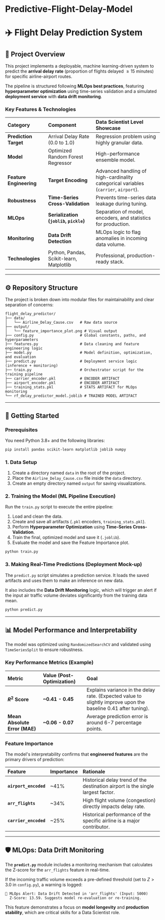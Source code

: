 # Predictive-Flight-Delay-Model
# ✈️ Flight Delay Prediction System

## 🌟 Project Overview

This project implements a deployable, machine learning-driven system to predict the **arrival delay rate** (proportion of flights delayed $\ge 15$ minutes) for specific airline-airport routes.

The pipeline is structured following **MLOps best practices**, featuring **hyperparameter optimization** using time-series validation and a simulated **deployment service** with **data drift monitoring**.

### Key Features & Technologies

| Category | Component | Data Scientist Level Showcase |
| :--- | :--- | :--- |
| **Prediction Target** | Arrival Delay Rate ($0.0$ to $1.0$) | Regression problem using highly granular data. |
| **Model** | Optimized Random Forest Regressor | High-performance ensemble model. |
| **Feature Engineering**| **Target Encoding** | Advanced handling of high-cardinality categorical variables (`carrier`, `airport`). |
| **Robustness** | **Time-Series Cross-Validation** | Prevents time-series data leakage during tuning. |
| **MLOps** | **Serialization (`joblib`, `pickle`)** | Separation of model, encoders, and statistics for production. |
| **Monitoring** | **Data Drift Detection** | MLOps logic to flag anomalies in incoming data volume. |
| **Technologies** | Python, Pandas, Scikit-learn, Matplotlib | Professional, production-ready stack. |

-----

## ⚙️ Repository Structure

The project is broken down into modular files for maintainability and clear separation of concerns:

```
flight_delay_predictor/
├── data/
│   └── Airline_Delay_Cause.csv   # Raw data source
├── output/
│   └── feature_importance_plot.png # Visual output
├── config.py                     # Global constants, paths, and hyperparameters
├── features.py                   # Data cleaning and feature engineering logic
├── model.py                      # Model definition, optimization, and evaluation
├── predict.py                    # Deployment service logic (inference + monitoring)
├── train.py                      # Orchestrator script for the training pipeline
├── carrier_encoder.pkl           # ENCODER ARTIFACT
├── airport_encoder.pkl           # ENCODER ARTIFACT
├── training_stats.pkl            # STATS ARTIFACT for MLOps monitoring
└── rf_delay_predictor_model.joblib # TRAINED MODEL ARTIFACT
```

-----

## 🚀 Getting Started

### Prerequisites

You need Python 3.8+ and the following libraries:

```bash
pip install pandas scikit-learn matplotlib joblib numpy
```

### 1\. Data Setup

1.  Create a directory named `data` in the root of the project.
2.  Place the `Airline_Delay_Cause.csv` file inside the `data` directory.
3.  Create an empty directory named `output` for saving visualizations.

### 2\. Training the Model (ML Pipeline Execution)

Run the `train.py` script to execute the entire pipeline:

1.  Load and clean the data.
2.  Create and save all artifacts (`.pkl` encoders, `training_stats.pkl`).
3.  Perform **Hyperparameter Optimization** using **Time-Series Cross-Validation**.
4.  Train the final, optimized model and save it (`.joblib`).
5.  Evaluate the model and save the Feature Importance plot.

<!-- end list -->

```bash
python train.py
```

### 3\. Making Real-Time Predictions (Deployment Mock-up)

The `predict.py` script simulates a prediction service. It loads the saved artifacts and uses them to make an inference on new data.

It also includes the **Data Drift Monitoring** logic, which will trigger an alert if the input air traffic volume deviates significantly from the training data mean.

```bash
python predict.py
```

-----

## 📊 Model Performance and Interpretability

The model was optimized using `RandomizedSearchCV` and validated using `TimeSeriesSplit` to ensure robustness.

### Key Performance Metrics (Example)

| Metric | Value (Post-Optimization) | Goal |
| :--- | :--- | :--- |
| **$R^2$ Score** | **\~0.41 - 0.45** | Explains variance in the delay rate. (Expected value to slightly improve upon the baseline $0.41$ after tuning). |
| **Mean Absolute Error (MAE)** | **\~0.06 - 0.07** | Average prediction error is around 6-7 percentage points. |

### Feature Importance

The model's interpretability confirms that **engineered features** are the primary drivers of prediction:

| Feature | Importance | Rationale |
| :--- | :--- | :--- |
| **`airport_encoded`** | \~41% | Historical delay trend of the destination airport is the single largest factor. |
| **`arr_flights`** | \~34% | High flight volume (congestion) directly impacts delay rate. |
| **`carrier_encoded`** | \~25% | Historical performance of the specific airline is a major contributor. |

-----

## 🛡️ MLOps: Data Drift Monitoring

The **`predict.py`** module includes a monitoring mechanism that calculates the Z-score for the `arr_flights` feature in real-time.

If the incoming traffic volume exceeds a pre-defined threshold (set to $Z > 3.0$ in `config.py`), a warning is logged:

```
🚨 MLOps Alert: Data Drift Detected in 'arr_flights' (Input: 5000)
  Z-Score: 13.59. Suggests model re-evaluation or re-training.
```

This feature demonstrates a focus on **model longevity** and **production stability**, which are critical skills for a Data Scientist role.
